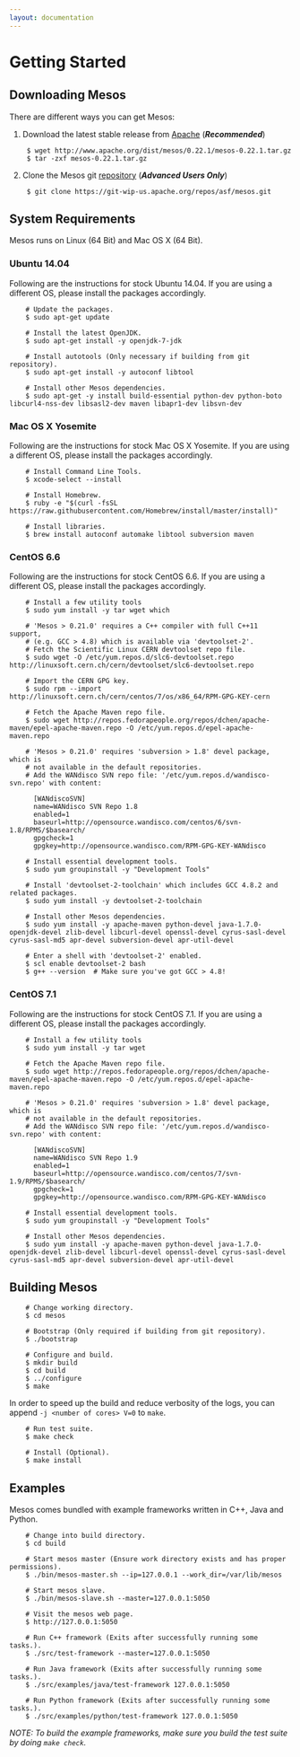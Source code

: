 ```yaml
---
layout: documentation
---
```


# Getting Started

## Downloading Mesos

There are different ways you can get Mesos:

1. Download the latest stable release from [Apache](http://mesos.apache.org/downloads/) (***Recommended***)

        $ wget http://www.apache.org/dist/mesos/0.22.1/mesos-0.22.1.tar.gz
        $ tar -zxf mesos-0.22.1.tar.gz

2. Clone the Mesos git [repository](https://git-wip-us.apache.org/repos/asf/mesos.git) (***Advanced Users Only***)

        $ git clone https://git-wip-us.apache.org/repos/asf/mesos.git

## System Requirements

Mesos runs on Linux (64 Bit) and Mac OS X (64 Bit).

### Ubuntu 14.04

Following are the instructions for stock Ubuntu 14.04. If you are using a different OS, please install the packages accordingly.

        # Update the packages.
        $ sudo apt-get update

        # Install the latest OpenJDK.
        $ sudo apt-get install -y openjdk-7-jdk

        # Install autotools (Only necessary if building from git repository).
        $ sudo apt-get install -y autoconf libtool

        # Install other Mesos dependencies.
        $ sudo apt-get -y install build-essential python-dev python-boto libcurl4-nss-dev libsasl2-dev maven libapr1-dev libsvn-dev

### Mac OS X Yosemite

Following are the instructions for stock Mac OS X Yosemite. If you are using a different OS, please install the packages accordingly.

        # Install Command Line Tools.
        $ xcode-select --install

        # Install Homebrew.
        $ ruby -e "$(curl -fsSL https://raw.githubusercontent.com/Homebrew/install/master/install)"

        # Install libraries.
        $ brew install autoconf automake libtool subversion maven

### CentOS 6.6

Following are the instructions for stock CentOS 6.6. If you are using a different OS, please install the packages accordingly.

        # Install a few utility tools
        $ sudo yum install -y tar wget which

        # 'Mesos > 0.21.0' requires a C++ compiler with full C++11 support,
        # (e.g. GCC > 4.8) which is available via 'devtoolset-2'.
        # Fetch the Scientific Linux CERN devtoolset repo file.
        $ sudo wget -O /etc/yum.repos.d/slc6-devtoolset.repo http://linuxsoft.cern.ch/cern/devtoolset/slc6-devtoolset.repo

        # Import the CERN GPG key.
        $ sudo rpm --import http://linuxsoft.cern.ch/cern/centos/7/os/x86_64/RPM-GPG-KEY-cern

        # Fetch the Apache Maven repo file.
        $ sudo wget http://repos.fedorapeople.org/repos/dchen/apache-maven/epel-apache-maven.repo -O /etc/yum.repos.d/epel-apache-maven.repo

        # 'Mesos > 0.21.0' requires 'subversion > 1.8' devel package, which is
        # not available in the default repositories.
        # Add the WANdisco SVN repo file: '/etc/yum.repos.d/wandisco-svn.repo' with content:

          [WANdiscoSVN]
          name=WANdisco SVN Repo 1.8
          enabled=1
          baseurl=http://opensource.wandisco.com/centos/6/svn-1.8/RPMS/$basearch/
          gpgcheck=1
          gpgkey=http://opensource.wandisco.com/RPM-GPG-KEY-WANdisco

        # Install essential development tools.
        $ sudo yum groupinstall -y "Development Tools"

        # Install 'devtoolset-2-toolchain' which includes GCC 4.8.2 and related packages.
        $ sudo yum install -y devtoolset-2-toolchain

        # Install other Mesos dependencies.
        $ sudo yum install -y apache-maven python-devel java-1.7.0-openjdk-devel zlib-devel libcurl-devel openssl-devel cyrus-sasl-devel cyrus-sasl-md5 apr-devel subversion-devel apr-util-devel

        # Enter a shell with 'devtoolset-2' enabled.
        $ scl enable devtoolset-2 bash
        $ g++ --version  # Make sure you've got GCC > 4.8!

### CentOS 7.1

Following are the instructions for stock CentOS 7.1. If you are using a different OS, please install the packages accordingly.

        # Install a few utility tools
        $ sudo yum install -y tar wget

        # Fetch the Apache Maven repo file.
        $ sudo wget http://repos.fedorapeople.org/repos/dchen/apache-maven/epel-apache-maven.repo -O /etc/yum.repos.d/epel-apache-maven.repo

        # 'Mesos > 0.21.0' requires 'subversion > 1.8' devel package, which is
        # not available in the default repositories.
        # Add the WANdisco SVN repo file: '/etc/yum.repos.d/wandisco-svn.repo' with content:

          [WANdiscoSVN]
          name=WANdisco SVN Repo 1.9
          enabled=1
          baseurl=http://opensource.wandisco.com/centos/7/svn-1.9/RPMS/$basearch/
          gpgcheck=1
          gpgkey=http://opensource.wandisco.com/RPM-GPG-KEY-WANdisco

        # Install essential development tools.
        $ sudo yum groupinstall -y "Development Tools"

        # Install other Mesos dependencies.
        $ sudo yum install -y apache-maven python-devel java-1.7.0-openjdk-devel zlib-devel libcurl-devel openssl-devel cyrus-sasl-devel cyrus-sasl-md5 apr-devel subversion-devel apr-util-devel

## Building Mesos

        # Change working directory.
        $ cd mesos

        # Bootstrap (Only required if building from git repository).
        $ ./bootstrap

        # Configure and build.
        $ mkdir build
        $ cd build
        $ ../configure
        $ make

In order to speed up the build and reduce verbosity of the logs, you can append `-j <number of cores> V=0` to `make`.

        # Run test suite.
        $ make check

        # Install (Optional).
        $ make install

## Examples

Mesos comes bundled with example frameworks written in C++, Java and Python.

        # Change into build directory.
        $ cd build

        # Start mesos master (Ensure work directory exists and has proper permissions).
        $ ./bin/mesos-master.sh --ip=127.0.0.1 --work_dir=/var/lib/mesos

        # Start mesos slave.
        $ ./bin/mesos-slave.sh --master=127.0.0.1:5050

        # Visit the mesos web page.
        $ http://127.0.0.1:5050

        # Run C++ framework (Exits after successfully running some tasks.).
        $ ./src/test-framework --master=127.0.0.1:5050

        # Run Java framework (Exits after successfully running some tasks.).
        $ ./src/examples/java/test-framework 127.0.0.1:5050

        # Run Python framework (Exits after successfully running some tasks.).
        $ ./src/examples/python/test-framework 127.0.0.1:5050

*NOTE: To build the example frameworks, make sure you build the test suite by doing `make check`.*
